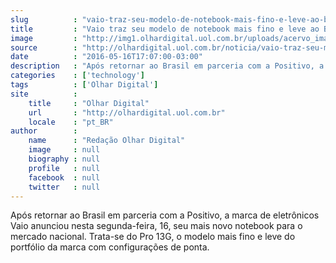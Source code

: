 ```yaml
---
slug          : "vaio-traz-seu-modelo-de-notebook-mais-fino-e-leve-ao-brasil"
title         : "Vaio traz seu modelo de notebook mais fino e leve ao Brasil"
image         : "http://img1.olhardigital.uol.com.br/uploads/acervo_imagens/2016/05/20160516170532_660_420.jpg"
source        : "http://olhardigital.uol.com.br/noticia/vaio-traz-seu-modelo-de-notebook-mais-fino-e-leve-ao-brasil/58380"
date          : "2016-05-16T17:07:00-03:00"
description   : "Após retornar ao Brasil em parceria com a Positivo, a marca de eletrônicos Vaio anunciou nesta segunda-feira, 16, seu mais novo notebook para o mercado nacional. Trata-se do Pro 13G, o modelo mais fino e leve do portfólio da marca com configurações de ponta."
categories    : ['technology']
tags          : ['Olhar Digital']
site          :
    title     : "Olhar Digital"
    url       : "http://olhardigital.uol.com.br"
    locale    : "pt_BR"
author        :
    name      : "Redação Olhar Digital"
    image     : null
    biography : null
    profile   : null
    facebook  : null
    twitter   : null
---
```


Após retornar ao Brasil em parceria com a Positivo, a marca de eletrônicos Vaio anunciou nesta segunda-feira, 16, seu mais novo notebook para o mercado nacional. Trata-se do Pro 13G, o modelo mais fino e leve do portfólio da marca com configurações de ponta.
